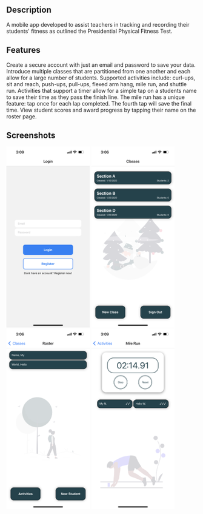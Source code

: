 ## Description

A mobile app developed to assist teachers in tracking and recording their students' fitness as outlined the Presidential Physical Fitness Test.

## Features

Create a secure account with just an email and password to save your data. Introduce multiple classes that are partitioned from one another and each allow for a large number of students. Supported activities include: curl-ups, sit and reach, push-ups, pull-ups, flexed arm hang, mile run, and shuttle run. Activities that support a timer allow for a simple tap on a students name to save their time as they pass the finish line. The mile run has a unique feature: tap once for each lap completed. The fourth tap will save the final time. View student scores and award progress by tapping their name on the roster page.

## Screenshots

<p>
  <img src="https://github.com/casciand/PFT-Tracker/blob/main/images/login.PNG" alt="Login" width="220">
  <img src="https://github.com/casciand/PFT-Tracker/blob/main/images/class.PNG" alt="Class" width="220">
  <img src="https://github.com/casciand/PFT-Tracker/blob/main/images/roster.PNG" alt="Roster" width="220">
  <img src="https://github.com/casciand/PFT-Tracker/blob/main/images/mile.PNG" alt="Mile Run" width="220">
</p>
